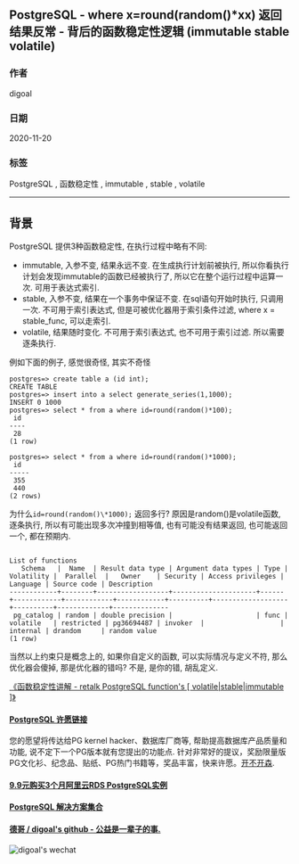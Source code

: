 ## PostgreSQL - where x=round(random()*xx) 返回结果反常 - 背后的函数稳定性逻辑 (immutable stable volatile)  
  
### 作者  
digoal  
  
### 日期  
2020-11-20  
  
### 标签  
PostgreSQL , 函数稳定性 , immutable , stable , volatile   
  
----  
  
## 背景  
PostgreSQL 提供3种函数稳定性, 在执行过程中略有不同:  
  
- immutable, 入参不变, 结果永远不变. 在生成执行计划前被执行, 所以你看执行计划会发现immutable的函数已经被执行了, 所以它在整个运行过程中运算一次. 可用于表达式索引.   
- stable, 入参不变, 结果在一个事务中保证不变. 在sql语句开始时执行, 只调用一次. 不可用于索引表达式, 但是可被优化器用于索引条件过滤, where x = stable_func, 可以走索引.    
- volatile, 结果随时变化. 不可用于索引表达式, 也不可用于索引过滤.  所以需要逐条执行.  
  
例如下面的例子, 感觉很奇怪, 其实不奇怪  
  
```  
postgres=> create table a (id int);  
CREATE TABLE  
postgres=> insert into a select generate_series(1,1000);  
INSERT 0 1000  
postgres=> select * from a where id=round(random()*100);  
 id   
----  
 28  
(1 row)  
  
postgres=> select * from a where id=round(random()*1000);  
 id    
-----  
 355  
 440  
(2 rows)  
```  
  
为什么```id=round(random()\*1000);``` 返回多行? 原因是random()是volatile函数, 逐条执行, 所以有可能出现多次冲撞到相等值, 也有可能没有结果返回, 也可能返回一个, 都在预期内.  
  
```  
                                                                                 List of functions  
   Schema   |  Name  | Result data type | Argument data types | Type | Volatility |  Parallel  |   Owner    | Security | Access privileges | Language | Source code | Description    
------------+--------+------------------+---------------------+------+------------+------------+------------+----------+-------------------+----------+-------------+--------------  
 pg_catalog | random | double precision |                     | func | volatile   | restricted | pg36694487 | invoker  |                   | internal | drandom     | random value  
(1 row)  
```  
  
当然以上约束只是概念上的, 如果你自定义的函数, 可以实际情况与定义不符, 那么优化器会傻掉, 那是优化器的错吗? 不是, 是你的错, 胡乱定义.    
  
[《函数稳定性讲解 - retalk PostgreSQL function's [ volatile|stable|immutable ]》](../201212/20121226_01.md)    
  
  
#### [PostgreSQL 许愿链接](https://github.com/digoal/blog/issues/76 "269ac3d1c492e938c0191101c7238216")
您的愿望将传达给PG kernel hacker、数据库厂商等, 帮助提高数据库产品质量和功能, 说不定下一个PG版本就有您提出的功能点. 针对非常好的提议，奖励限量版PG文化衫、纪念品、贴纸、PG热门书籍等，奖品丰富，快来许愿。[开不开森](https://github.com/digoal/blog/issues/76 "269ac3d1c492e938c0191101c7238216").  
  
  
#### [9.9元购买3个月阿里云RDS PostgreSQL实例](https://www.aliyun.com/database/postgresqlactivity "57258f76c37864c6e6d23383d05714ea")
  
  
#### [PostgreSQL 解决方案集合](https://yq.aliyun.com/topic/118 "40cff096e9ed7122c512b35d8561d9c8")
  
  
#### [德哥 / digoal's github - 公益是一辈子的事.](https://github.com/digoal/blog/blob/master/README.md "22709685feb7cab07d30f30387f0a9ae")
  
  
![digoal's wechat](../pic/digoal_weixin.jpg "f7ad92eeba24523fd47a6e1a0e691b59")
  
